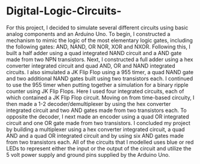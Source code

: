 # Digital-Logic-Circuits-
For this project, I decided to simulate several different circuits using basic analog components and an Arduino Uno. To begin, I constructed a mechanism to mimic the logic of the most elementary logic gates, including the following gates: AND, NAND, OR NOR, XOR and NXOR. Following this, I built a half adder using a quad integrated NAND circuit and a AND gate made from two NPN transistors.  Next, I constructed a full adder using a hex converter integrated circuit and quad AND, OR and NAND integrated circuits. I also simulated a JK Flip Flop using a 955 timer, a quad NAND gate and two additional NAND gates built using two transistors each. I continued to use the 955 timer when putting together a simulation for a binary ripple counter using JK Flip Flops. Here I used four integrated circuits, each of which contained a JK Flip Flop circuit. Moving on from time-based circuity, I then made a 1-2 decoder/demultiplexer by using the hex converter integrated circuit and two AND gates made from two transistors each. To opposite the decoder, I next made an encoder using a quad OR integrated circuit and one OR gate made from two transistors. I concluded my project by building a multiplexer using a hex converter integrated circuit, a quad AND and a quad OR integrated circuit and by using six AND gates made from two transistors each.  All of the circuits that I modelled uses blue or red LEDs to represent either the input or the output of the circuit and utilize the 5 volt power supply and ground pins supplied by the Arduino Uno. 
